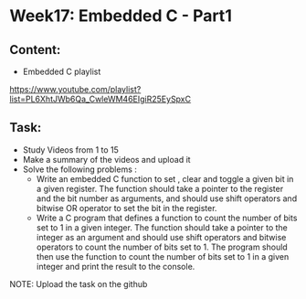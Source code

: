 # Week17: Embedded C - Part1
## Content:
- Embedded C playlist

https://www.youtube.com/playlist?list=PL6XhtJWb6Qa_CwleWM46EIgiR25EySpxC

## Task:
- Study Videos from 1 to 15
- Make a summary of the videos and upload it
- Solve the following problems : 
    - Write an embedded C function to set , clear and toggle  a given bit in a given register. The function should take a pointer to the register and the bit number as arguments, and should use shift operators and bitwise OR operator to set the bit in the register.
    - Write a C program that defines a function to count the number of bits set to 1 in a given integer. The function should take a pointer to the integer as an argument and should use shift operators and bitwise operators to count the number of bits set to 1. The program should then use the function to count the number of bits set to 1 in a given integer and print the result to the console.

NOTE: Upload the task on the github 


